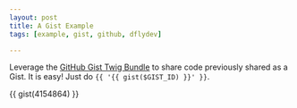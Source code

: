 ```yaml
---
layout: post
title: A Gist Example
tags: [example, gist, github, dflydev]

---
```

Leverage the [GitHub Gist Twig Bundle][1] to share code previously shared
as a Gist. It is easy! Just do `{{ '{{ gist($GIST_ID) }}' }}`.

{{ gist(4154864) }}

[1]: https://github.com/dflydev/dflydev-github-gist-twig-bundle
